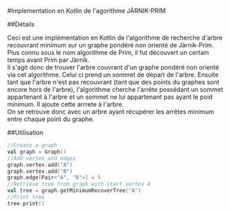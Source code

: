 #Implementation en Kotlin de l'agorithme JÀRNIK-PRIM

##Détails

Ceci est une implémentation en Kotlin de l'algorithme de recherche d'arbre recouvrant minimum sur un graphe pondéré non orienté de Jàrnik-Prim.  
Plus connu sous le nom algorithme de Prim, il fut découvert un certain temps avant Prim par Jàrnik.  
Il s'agit donc de trouver l'arbre couvrant d'un graphe pondéré non orienté via cet algorithme.  Celui ci prend un sommet de départ de l'arbre. Ensuite tant que l'arbre n'est pas recouvrant (tant que des points du graphes sont encore hors de l'arbre), l'algorithme cherche l'arrête possédant un sommet appartenant à l'arbre et un sommet ne lui appartenant pas ayant le poid minimum. Il ajoute cette arrrete à l'arbre.  
On se retrouve donc avec un arbre ayant récupérer les arrêtes minimum entre chaque point du graphe.

##Utilisation

```kotlin
//Create a graph
val graph = Graph()
//Add vertex and edges
graph.vertex.add("A")
graph.vertex.add("B")
graph.edge[Pair<"A", "B">] = 5
//Retrieve tree from graph with start vertex A
val tree = graph.getMinimumRecoverTree("A")
//Print tree
tree.print()
```